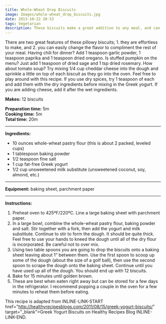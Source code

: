 ```yaml
---
title: Whole-Wheat Drop Biscuits
image: Images/whole-wheat_drop_biscuits.jpg
date: 2013-10-22 20-53
tags: Vegetarian
description: These biscuits make a great addition to any meal, and can made from scratch in 20 minutes!
---
```

There are two great features of these pillowy biscuits; 1. they are effortless to make, and 2. you can easily change the flavor to compliment the rest of your meal. Having chili for dinner? Add 1 teaspoon garlic powder, 1 teaspoon paprika and 1 teaspoon dried oregano. Is stuffed pumpkin on the menu? Just add 1 teaspoon of dried sage and 1 tsp dried rosemary. How about tomato soup? Try mixing 1/4 cup cheddar cheese into the dough and sprinkle a little on top of each biscuit as they go into the oven. Feel free to play around with this recipe. If you use dry spices, try 1 teaspoon of each and add them with the dry ingredients before mixing in the Greek yogurt. If you are adding cheese, add it after the wet ingredients.

**Makes:** 12 biscuits

**Preparation time:** 5m  
**Cooking time:** 5m  
**Total time:** 20m

---

**Ingredients:**

- 10 ounces whole-wheat pastry flour (this is about 2 packed, leveled cups)
- 1 tablespoon baking powder
- 1/2 teaspoon fine salt
- 1 cup fat-free Greek yogurt
- 1/2 cup unsweetened milk substitute (unsweetened coconut, soy, almond, etc.)


---

**Equipment:** baking sheet, parchment paper

---

**Instructions:**

1. Preheat oven to 425ºF/220ºC. Line a large baking sheet with parchment paper.
1. In a large bowl, combine the whole-wheat pastry flour, baking powder and salt. Stir together with a fork, then add the yogurt and milk substitute. Continue to stir to form the dough. It should be quite thick. Feel free to use your hands to kneed the dough until all of the dry flour is incorporated. Be careful not to over mix.
1. Using two table spoons you are going to drop the biscuits onto a baking sheet leaving about 1” between them. Use the first spoon to scoop up some of the dough (about the size of a golf ball), then use the second spoon to scrape the dough onto the baking sheet. Continue until you have used up all of the dough. You should end up with 12 biscuits.
1. Bake for 15 minutes until golden brown.
1. These are best when eaten right away but can be stored for a few days in the refrigerator. I recommend popping a couple in the oven for a few minutes to reheat them before eating.


This recipe is adapted from INLINE-LINK-START href="http://healthyrecipesblogs.com/2011/08/15/greek-yogurt-biscuits/" target="_blank">Greek Yogurt Biscuits on Healthy Recipes Blog INLINE-LINK-END. 
